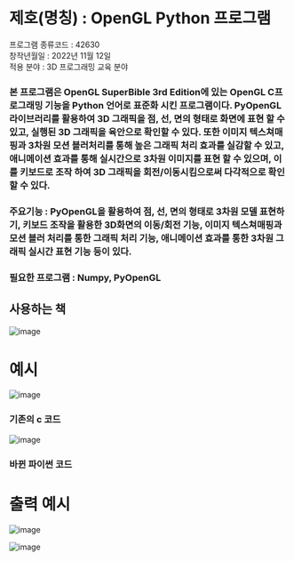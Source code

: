 # 제호(명칭) : OpenGL Python 프로그램
프로그램 종류코드 : 42630
<br>
창작년월일 : 2022년 11월 12일
<br>
적용 분야 : 3D 프로그래밍 교육 분야

### 본 프로그램은 OpenGL SuperBible 3rd Edition에 있는 OpenGL C프로그래밍 기능을 Python 언어로 표준화 시킨 프로그램이다. PyOpenGL라이브러리를 활용하여 3D 그래픽을 점, 선, 면의 형태로 화면에 표현 할 수 있고, 실행된 3D 그래픽을 육안으로 확인할 수 있다. 또한 이미지 텍스쳐매핑과 3차원 모션 블러처리를 통해 높은 그래픽 처리 효과를 실감할 수 있고, 애니메이션 효과를 통해 실시간으로 3차원 이미지를 표현 할 수 있으며, 이를 키보드로 조작 하여 3D 그래픽을 회전/이동시킴으로써 다각적으로 확인할 수 있다.


### 주요기능 : PyOpenGL을 활용하여 점, 선, 면의 형태로 3차원 모델 표현하기, 키보드 조작을 활용한 3D화면의 이동/회전 기능, 이미지 텍스쳐매핑과 모션 블러 처리를 통한 그래픽 처리 기능, 애니메이션 효과를 통한 3차원 그래픽 실시간 표현 기능 등이 있다.

### 필요한 프로그램 : Numpy, PyOpenGL

## 사용하는 책

![image](https://user-images.githubusercontent.com/95483959/210298085-f4288303-e5e7-4d37-bdd9-67eb51973308.png)
<br>


# 예시

![image](https://user-images.githubusercontent.com/95483959/210298160-dc24d1d7-fd2e-4792-8e54-7bd88ba555b7.png)

### 기존의 c 코드

![image](https://user-images.githubusercontent.com/95483959/210298230-fd328c08-6c8b-486a-ba65-d5695c275a2f.png)

### 바뀐 파이썬 코드




# 출력 예시

![image](https://user-images.githubusercontent.com/95483959/210298350-ca462ec0-ced9-4d4b-b901-e4760bd4d9b5.png)

![image](https://user-images.githubusercontent.com/95483959/210298396-96f6f375-809d-44e7-a0b0-69f4903bcaa6.png)
